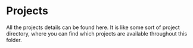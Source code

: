 # Projects
All the projects details can be found here. It is like some sort of project directory, where you can find which projects are available throughout this folder.

